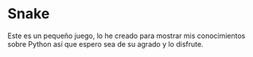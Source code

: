 # Snake
Este es un pequeño  juego, lo he creado para mostrar mis conocimientos sobre Python así que espero sea de su agrado y lo disfrute.
